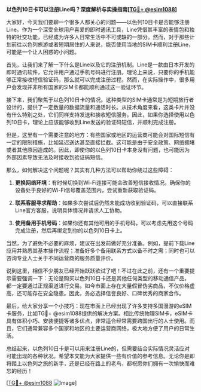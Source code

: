 **以色列10日卡可以注册Line吗？深度解析与实操指南[[TG💪+ @esim1088](https://t.me/s/esim1088)]**

大家好，今天我们要聊一个很多人都关心的问题——以色列10日卡是否能够注册Line。作为一个深受全球用户喜爱的即时通讯工具，Line凭借其丰富的表情包和独特的社交功能，已经成为许多人日常生活中不可或缺的一部分。然而，对于那些计划前往以色列旅游或者短期居住的人来说，能否使用当地的SIM卡顺利注册Line，可能是一个让人困惑的小问题。

首先，让我们来了解一下什么是Line以及它的注册机制。Line是一款由日本开发的即时通讯软件，它允许用户通过手机号码进行注册。理论上来说，只要你的手机能够正常接收短信验证码，那么就可以完成注册过程。然而，在实际操作中，很多用户会发现并非所有国家的SIM卡都能顺利通过这一验证环节。

接下来，我们聚焦于以色列10日卡的情况。这种类型的SIM卡通常是为短期旅行者设计的，提供了一定数量的数据流量和通话时长。从技术角度来看，这类卡片并没有什么特别之处，它们同样支持发送和接收短信服务。因此，如果你选择使用以色列10日卡，理论上应该能够收到Line发送的验证码短信，并顺利完成注册。

但是，这里有一个需要注意的地方：有些国家或地区的运营商可能会对国际短信有一定的限制措施，比如延迟送达甚至直接拦截。这可能是由于安全政策、网络拥堵或者其他原因造成的。因此，即使你的以色列10日卡本身没有问题，也可能因为外部因素导致无法及时接收到验证码短信。

那么，如何解决这个问题呢？其实有几种方法可以帮助你绕过这些障碍：

1. **更换网络环境**：有时候切换到Wi-Fi连接可能会改善短信接收情况。确保你的设备处于良好的Wi-Fi信号覆盖范围内，尝试重新获取验证码。
   
2. **联系客服寻求帮助**：如果多次尝试后仍然未能成功收到验证码，可以直接联系Line官方客服，说明具体情况并请求人工协助。

3. **使用备用手机号码**：如果你还有其他可用的手机号码，可以考虑先用这个号码完成注册，然后再绑定到你的以色列10日卡上。

当然，为了避免不必要的麻烦，建议在出发前做好充分准备。例如，提前下载Line应用并熟悉其基本操作流程；准备好多个备用联系方式以备不时之需；同时也可以咨询专业人士关于不同运营商的服务质量评价。

说到这里，相信不少朋友已经开始跃跃欲试了吧！不过在此之前，还有一个重要提示需要强调一下：无论是购买以色列10日卡还是其他任何类型的移动通信产品，都一定要通过正规渠道进行交易。如今市面上存在大量假冒伪劣商品，不仅价格虚高，还可能存在安全隐患。因此，务必选择信誉良好、口碑优秀的商家合作。

最后，给大家分享一个小技巧：现在市面上已经出现了许多支持多国漫游的eSIM卡服务，比如TG💪+ @esim1088提供的解决方案。相比传统物理SIM卡，eSIM卡具有体积小巧、安装便捷等诸多优点，非常适合经常需要跨国出行的人士使用。而且，它们通常兼容多个国家和地区的主要运营商网络，极大地方便了用户的日常生活。

总结起来，以色列10日卡是可以用来注册Line的，但需要结合实际情况灵活应对可能出现的各种状况。希望本文能为大家提供一些有价值的参考信息。无论你是即将踏上以色列之旅的新手，还是已经在路上的老鸟，都祝愿你们拥有一次愉快而难忘的经历！

[[TG💪+ @esim1088](https://t.me/s/esim1088) ![Image](https://i.postimg.cc/4NQfJmqS/Snipaste-2025-05-13-00-14-12.png)]